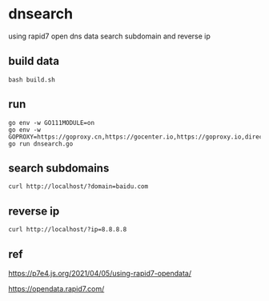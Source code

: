 # dnsearch

using rapid7 open dns data search subdomain and reverse ip

## build data

`bash build.sh`


## run

```
go env -w GO111MODULE=on
go env -w GOPROXY=https://goproxy.cn,https://gocenter.io,https://goproxy.io,direct
go run dnsearch.go
```


## search subdomains

`curl http://localhost/?domain=baidu.com`


## reverse ip

`curl http://localhost/?ip=8.8.8.8`


## ref

https://p7e4.js.org/2021/04/05/using-rapid7-opendata/

https://opendata.rapid7.com/
